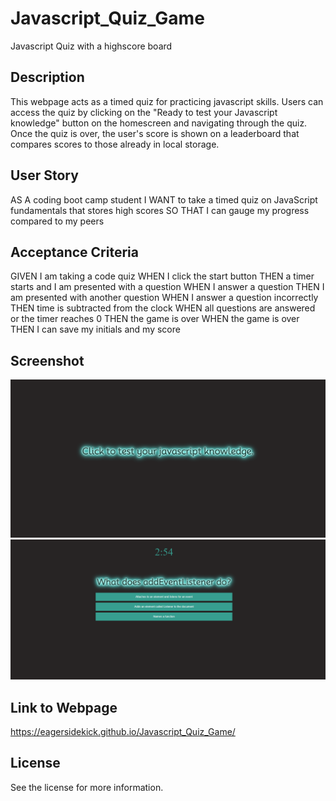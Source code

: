 # Javascript_Quiz_Game
Javascript Quiz with a highscore board

## Description
This webpage acts as a timed quiz for practicing javascript skills. Users can access the quiz by clicking on the "Ready to test your Javascript knowledge" button on the homescreen and navigating through the quiz. Once the quiz is over, the user's score is shown on a leaderboard that compares scores to those already in local storage.

## User Story
AS A coding boot camp student
I WANT to take a timed quiz on JavaScript fundamentals that stores high scores
SO THAT I can gauge my progress compared to my peers

## Acceptance Criteria
GIVEN I am taking a code quiz
WHEN I click the start button
THEN a timer starts and I am presented with a question
WHEN I answer a question
THEN I am presented with another question
WHEN I answer a question incorrectly
THEN time is subtracted from the clock
WHEN all questions are answered or the timer reaches 0
THEN the game is over
WHEN the game is over
THEN I can save my initials and my score

## Screenshot
![startscreen](Images/image.png)
![quiz start](Images/image-1.png)

## Link to Webpage
https://eagersidekick.github.io/Javascript_Quiz_Game/

## License
See the license for more information.
